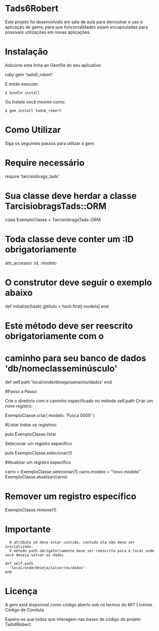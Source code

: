 # Tads6Robert

Este projeto foi desenvolvido em sala de aula para demostrar o uso e aplicação de gems, para que funcionalidades sejam encapsuladas para possiveis utilizações em novas aplicações.

# Instalação

Adicione esta linha ao Gemfile do seu aplicativo:

ruby
gem 'tads6_robert'


E então execute:

    $ bundle install

Ou instale você mesmo como:

    $ gem install tads6_robert

# Como Utilizar

Siga os seguintes passos para utilizar a gem.

# Require necessário
require 'tarcisiobrags_tads'

# Sua classe deve herdar a classe TarcisiobragsTads::ORM
class ExemploClasse < TarcisiobragsTads::ORM
  # Toda classe deve conter um :ID obrigatoriamente
  attr_accessor :id, :modelo

  # O construtor deve seguir o exemplo abaixo
  def initialize(hash)
    @titulo = hash.first[:modelo]
  end

  # Este método deve ser reescrito obrigatoriamente com o
  # caminho para seu banco de dados 'db/nomeclasseminúsculo'
  def self.path
    'local/onde/deseja/salvar/os/dados'
  end

#Passo a Passo

  Crie o diretório com o caminho especificado no método self.path
  Criar um novo registro:

  ExemploClasse.criar(
    modelo: 'Fusca 5000'
  )

#Listar todos os registros:

  puts ExemploClasse.listar

  Selecionar um registro específico

  puts ExemploClasse.selecionar(1)

#Atualizar um registro específico

  carro = ExemploClasse.selecionar(1)
  carro.modelo = "novo modelo"
  ExemploClasse.atualizar(carro)

# Remover um registro específico

  ExemploClasse.remove(1)

# Importante

      O atributo id deve estar contido, contudo ele não deve ser inicializado.
      O método path obrigatoriamente deve ser reescrito para o local onde você deseja salvar os dados

    def self.path
      'local/onde/deseja/salvar/os/dados'
    end

# Licença

  A gem está disponível como código aberto sob os termos do MIT License.
  Código de Conduta

  Espera-se que todos que interagem nas bases de código do projeto Tads6Robert.
